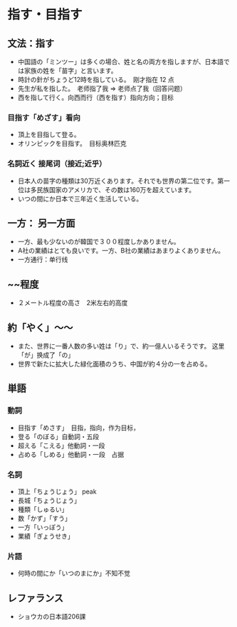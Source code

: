 # 指す・目指す

## 文法：指す

- 中国語の「ミンツー」は多くの場合、姓と名の両方を指しますが、日本語では家族の姓を「苗字」と言います。
- 時計の針がちょうど12時を指している。　刚才指在 12 点
- 先生が私を指した。　老师指了我 => 老师点了我（回答问题）
- 西を指して行く。向西而行（西を指す）指向方向；目标 

### 目指す「めざす」看向

- 頂上を目指して登る。
- オリンピックを目指す。　目标奥林匹克

### 名詞近く 接尾词（接近;近乎）

- 日本人の苗字の種類は30万近くあります。それでも世界の第二位です。第一位は多民族国家のアメリカで、その数は160万を超えています。
- いつの間にか日本で三年近く生活している。

## 一方：  另一方面

- 一方、最も少ないのが韓国で３００程度しかありません。
- A社の業績はとても良いです。一方、B社の業績はあまりよくありません。
- 一方通行：单行线

## ~~程度

- ２メートル程度の高さ　2米左右的高度

## 約「やく」〜〜

- また、世界に一番人数の多い姓は「り」で、約一億人いるそうです。 这里「が」换成了「の」
- 世界で新たに拡大した緑化面積のうち、中国が約４分の一を占める。

## 単語

### 動詞

- 目指す「めさす」　目指，指向，作为目标，
- 登る「のぼる」自動詞・五段
- 超える「こえる」他動詞・一段
- 占める「しめる」他動詞・一段　占据

### 名詞

- 頂上「ちょうじょう」 peak
- 長城「ちょうじょう」
- 種類「しゅるい」
- 数「かず」「すう」
- 一方「いっぽう」
- 業績「ぎょうせき」

### 片語

- 何時の間にか「いつのまにか」不知不觉

## レファランス

- ショウカの日本語206課
